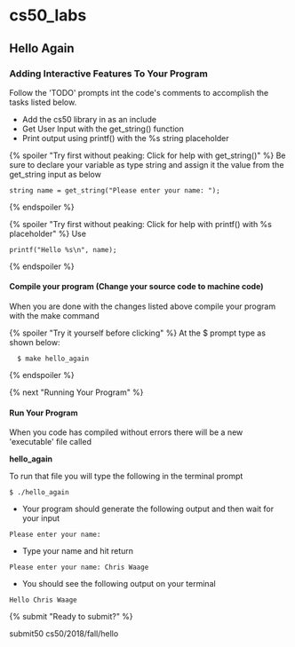 # cs50_labs

## Hello Again 
### Adding Interactive Features To Your Program 

Follow the 'TODO' prompts int the code's comments to accomplish the tasks listed below.

  - Add the cs50 library in as an include
  - Get User Input with the get_string() function
  - Print output using printf() with the %s string placeholder


{% spoiler "Try first without peaking: Click for help with get_string()" %}
Be sure to declare your variable as type string and assign it the value from the get_string input as below

```
string name = get_string("Please enter your name: ");
```

{% endspoiler %}

{% spoiler "Try first without peaking: Click for help with printf() with %s placeholder" %}
Use

```
printf("Hello %s\n", name);
```

{% endspoiler %}

#### Compile your program (Change your source code to machine code)
When you are done with the changes listed above compile your program with the make command

{% spoiler "Try it yourself before clicking" %}
At the $ prompt type as shown below:

```
  $ make hello_again
```

{% endspoiler %}
  
{% next "Running Your Program" %}

#### Run Your Program
When you code has compiled without errors there will be a new 'executable' file called

**hello_again**

To run that file you will type the following in the terminal prompt
````
$ ./hello_again
````
- Your program should generate the following output and then wait for your input 

````
Please enter your name: 
````
- Type your name and hit return 
````
Please enter your name: Chris Waage
````

- You should see the following output on your terminal 
````
Hello Chris Waage
````
{% submit "Ready to submit?" %}

submit50 cs50/2018/fall/hello
